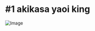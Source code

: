 # #1 akikasa yaoi king

![Image](https://github.com/user-attachments/assets/e0ed2895-48a1-4e38-a337-eae98581565f)
